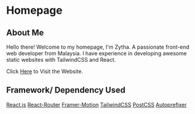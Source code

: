 # Homepage

## About Me
Hello there! Welcome to my homepage, I'm Zytha. A passionate front-end web developer from Malaysia. I have experience in developing awesome static websites with TailwindCSS and React.

Click [Here](https://www.zytha.ml) to Visit the Website.

## Framework/ Dependency Used
[React.js](https://reactjs.org)
[React-Router](https://reactrouter.com/)
[Framer-Motion](https://framer.com/motion)
[TailwindCSS](https://tailwindcss.com)
[PostCSS](https://postcss.org/)
[Autoprefixer](https://github.com/postcss/autoprefixer)
